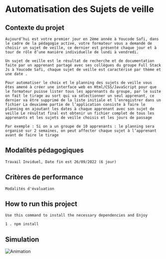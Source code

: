 # Automatisation des Sujets de veille

## Contexte du projet
```
Aujourd’hui est votre premier jour en 2ème année à Youcode Safi, dans le cadre de la pédagogie active, votre formateur vous a demandé de choisir un sujet de veille, ce dernier est présenté chaque jour et à tour de rôle d’une manière individuelle de lundi à vendredi.

Un sujet de veille est le résultat de recherche et de documentation faite par un apprenant partagé avec ses collègues du groupe Full Stack Js à Youcode Safi, chaque sujet de veille est caractérisé par thème et une date .

Pour automatiser le choix et le planning des sujets de veille vous êtes amené à créer une interface web en Html/CSS/JavaScript pour que le formateur puisse lister tous les apprenants du groupe, par le suite on fait le tirage au sort qui va sélectionner un seul apprenant, ce dernier va être supprimé de la liste initiale et l’enregistrer dans un fichier La deuxième partie de l’application consiste à faire le planning en ajoutant les dates à chaque apprenant avec son sujet de veille Le résultat final est obtenir un fichier complet de tous les apprenants et les sujets de veille choisis et les jours de passage

Par exemple : Si on a un groupe de 10 apprenants : le planning sera organisé sur 2 semaines, on peut affecter chaque sujet à l’apprenant avant de faire le tirage

```
## Modalités pédagogiques
```
Travail Inviduel, Date fin est 26/09/2022 (6 jour)
```
## Critères de performance 
```
Modalités d'évaluation
```
## How to run this project
```
Use this command to install the necessary dependencies and Enjoy 

1 . npm install
```
## Simulation

![Animation](https://user-images.githubusercontent.com/77664568/143249113-4a2dac64-5932-40a8-ac2b-12c896f69f51.gif)

